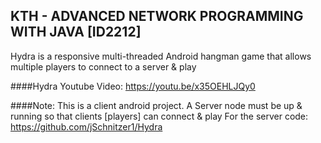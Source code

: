 ## KTH - ADVANCED NETWORK PROGRAMMING WITH JAVA [ID2212]
Hydra is a responsive multi-threaded Android hangman game that allows multiple players to connect to a server & play

####Hydra Youtube Video: 
<a href="https://youtu.be/x35OEHLJQy0">https://youtu.be/x35OEHLJQy0</a>

####Note:
This is a client android project. A Server node must be up & running so that clients [players] can connect & play
For the server code: https://github.com/jSchnitzer1/Hydra
